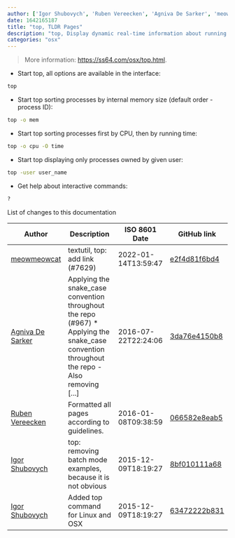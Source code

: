 ```yaml
---
author: ['Igor Shubovych', 'Ruben Vereecken', 'Agniva De Sarker', 'meowmeowcat']
date: 1642165187
title: "top, TLDR Pages"
description: "top, Display dynamic real-time information about running processes."
categories: "osx"
---
```

> More information: <https://ss64.com/osx/top.html>.

- Start top, all options are available in the interface:

```bash
top
```

- Start top sorting processes by internal memory size (default order - process ID):

```bash
top -o mem
```

- Start top sorting processes first by CPU, then by running time:

```bash
top -o cpu -O time
```

- Start top displaying only processes owned by given user:

```bash
top -user user_name
```

- Get help about interactive commands:

```bash
?
```
List of changes to this documentation


Author | Description | ISO 8601 Date | GitHub link
------|-----|-----|-----
[meowmeowcat](mailto:meowmeowcat1211@gmail.com) | textutil, top: add link (#7629) | 2022-01-14T13:59:47 | [e2f4d81f6bd4](https://github.com/tldr-pages/tldr/commit/e2f4d81f6bd48fe667d0659b5cb165a2244c9f54)
[Agniva De Sarker](mailto:agnivade@yahoo.co.in) | Applying the snake_case convention throughout the repo (#967) * Applying the snake_case convention throughout the repo - Also removing [...] | 2016-07-22T22:24:06 | [3da76e4150b8](https://github.com/tldr-pages/tldr/commit/3da76e4150b8631fd74aabfcc953cc23731b6bb8)
[Ruben Vereecken](mailto:rubenvereecken@gmail.com) | Formatted all pages according to guidelines. | 2016-01-08T09:38:59 | [066582e8eab5](https://github.com/tldr-pages/tldr/commit/066582e8eab57bce9861cc8d379e158d61f1cc95)
[Igor Shubovych](mailto:igor.shubovych@gmail.com) | top: removing batch mode examples, because it is not obvious | 2015-12-09T18:19:27 | [8bf010111a68](https://github.com/tldr-pages/tldr/commit/8bf010111a680c3298b7e1350a71addd5cd90b5a)
[Igor Shubovych](mailto:igor.shubovych@gmail.com) | Added top command for Linux and OSX | 2015-12-09T18:19:27 | [63472222b831](https://github.com/tldr-pages/tldr/commit/63472222b8311001bf1b8ee3dbb623efa2df6bef)

